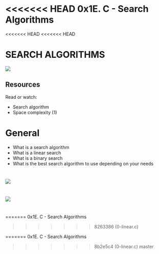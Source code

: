 <<<<<<< HEAD
0x1E. C - Search Algorithms
=======
<<<<<<< HEAD
<<<<<<< HEAD
# SEARCH ALGORITHMS
![](https://media.tenor.com/Qz2VqMX0MisAAAAM/just-blame-on-the-algorithm.gif)

## Resources
Read or watch:
- Search algorithm
- Space complexity (1)

# General
- What is a search algorithm
- What is a linear search
- What is a binary search
- What is the best search algorithm to use depending on your needs
#
![](https://blog.penjee.com/wp-content/uploads/2015/11/binary-search-tree-sorted-array-animation.gif)
#
![](https://blog.penjee.com/wp-content/uploads/2015/12/optimal-binary-search-tree-from-sorted-array.gif)
#
=======
0x1E. C - Search Algorithms
>>>>>>> 8263386 (0-linear.c)

=======
0x1E. C - Search Algorithms
>>>>>>> 8b2e5c4 (0-linear.c)
>>>>>>> master
